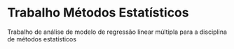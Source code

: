 # Trabalho Métodos Estatísticos
Trabalho de análise de modelo de regressão linear múltipla para a disciplina de métodos estatísticos
